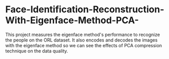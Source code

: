 # Face-Identification-Reconstruction-With-Eigenface-Method-PCA-
This project measures the eigenface method's performance to recognize the people on the ORL dataset. It also encodes and decodes the images with the eigenface method so we can see the effects of PCA compression technique on the data quality.

